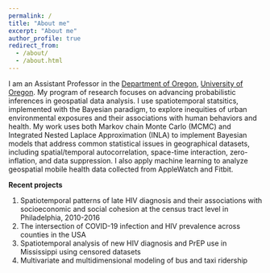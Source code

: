 ```yaml
---
permalink: /
title: "About me"
excerpt: "About me"
author_profile: true
redirect_from: 
  - /about/
  - /about.html
---
```


I am an Assistant Professor in the [Department of Oregon](https://geography.uoregon.edu), [University of Oregon](https://www.uoregon.edu/). My program of research focuses on advancing probabilistic inferences in geospatial data analysis. I use spatiotemporal statsitics, implemented with the Bayesian paradigm, to explore inequities of urban environmental exposures and their associations with human behaviors and health. My work uses both Markov chain Monte Carlo (MCMC) and Integrated Nested Laplace Approximation (INLA) to implement Bayesian models that address common statistical issues in geographical datasets, including spatial/temporal autocorrelation, space-time interaction, zero-inflation, and data suppression. I also apply machine learning to analyze geospatial mobile health data collected from AppleWatch and Fitbit. 

**Recent projects**
1. Spatiotemporal patterns of late HIV diagnosis and their associations with socioeconomic and social cohesion at the census tract level in Philadelphia, 2010-2016
2. The intersection of COVID-19 infection and HIV prevalence across counties in the USA
3. Spatiotemporal analysis of new HIV diagnosis and PrEP use in Mississippi using censored datasets
4. Multivariate and multidimensional modeling of bus and taxi ridership

